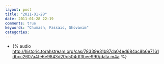 ```yaml
---
layout: post
title: "2011-01-28"
date: 2011-01-28 22:19
comments: true
keywords: "Chumash, Passaic, Shovavim" 
categories: 
---
```


 * {% audio http://historic.torahstream.org/cas/78339e31b87da04ed684ac8b6e7161dbcc2607a4fe6e9843d20c504df3bee990/data.m4a %}

